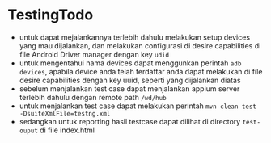 # TestingTodo
 - untuk dapat mejalankannya terlebih dahulu melakukan setup devices yang mau dijalankan, dan melakukan configurasi di desire capabilities di file Android Driver manager dengan key ```udid```
 - untuk mengentahui nama devices dapat menggunkan perintah ```adb devices```, apabila device anda telah terdaftar anda dapat melakukan di file desire capabilities dengan key uuid, seperti yang dijalankan diatas
 - sebelum menjalankan test case dapat menjalankan appium server terlebih dahulu dengan remote path ```/wd/hub```
 - untuk menjalankan test case dapat melakukan perintah ```mvn clean test -DsuiteXmlFile=testng.xml```
 - sedangkan untuk reporting hasil testcase dapat dilihat di directory ```test-ouput``` di file index.html
